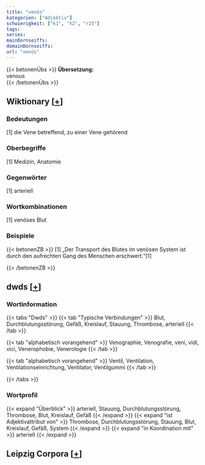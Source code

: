 ```yaml
---
title: "venös"
kategorien: ["Adjektiv"]
schwierigkeit: ["k1", "h2", "r23"]
tags:
series:
mainDornseiffs:
domainDornseiffs:
url: "venös"
---
```


{{< betonenÜbs >}}
**Übersetzung:**  
venous  
{{< /betonenÜbs >}}

## Wiktionary [[+](https://de.wiktionary.org/wiki/venös)]

### Bedeutungen
[1] die Vene betreffend, zu einer Vene gehörend  

### Oberbegriffe
[1] Medizin, Anatomie  

### Gegenwörter
[1] arteriell  

### Wortkombinationen
[1] venöses Blut  

### Beispiele
{{< betonenZB >}}
[1] „Der Transport des Blutes im venösen System ist durch den aufrechten Gang des Menschen erschwert.“[1]  

{{< /betonenZB >}}


## dwds [[+](https://www.dwds.de/wb/venös)]

### Wortinformation
{{< tabs "Dwds" >}}
{{< tab "Typische Verbindungen" >}}
Blut, Durchblutungsstörung, Gefäß, Kreislauf, Stauung, Thrombose, arteriell
{{< /tab >}}

{{< tab "alphabetisch vorangehend" >}}
Venographie, Venografie, veni, vidi, vici, Venerophobie, Venerologie
{{< /tab >}}

{{< tab "alphabetisch vorangehend" >}}
Ventil, Ventilation, Ventilationseinrichtung, Ventilator, Ventilgummi
{{< /tab >}}

{{< /tabs >}}

### Wortprofil
{{< expand "Überblick" >}} arteriell, Stauung, Durchblutungsstörung, Thrombose, Blut, Kreislauf, Gefäß {{< /expand >}}
{{< expand "ist Adjektivattribut von" >}} Thrombose, Durchblutungsstörung, Stauung, Blut, Kreislauf, Gefäß, System {{< /expand >}}
{{< expand "in Koordination mit" >}} arteriell {{< /expand >}}

## Leipzig Corpora [[+](https://corpora.uni-leipzig.de/en/res?word=venös&corpusId=deu_newscrawl-public_2018)]

